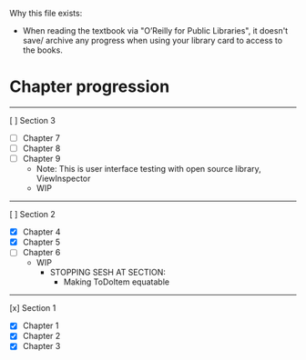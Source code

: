 Why this file exists:
- When reading the textbook via "O’Reilly for Public Libraries", it doesn't save/ archive any progress when using your library card to access to the books.

# Chapter progression

___
[ ]
Section 3
- [ ] Chapter 7
- [ ] Chapter 8
- [ ] Chapter 9
    - Note: This is user interface testing with open source library, ViewInspector
    - WIP

___
[ ] Section 2
- [x] Chapter 4
- [x] Chapter 5
- [ ] Chapter 6
    - WIP
        - STOPPING SESH AT SECTION:
            - Making ToDoItem equatable

___
[x] Section 1
- [x] Chapter 1
- [x] Chapter 2
- [x] Chapter 3